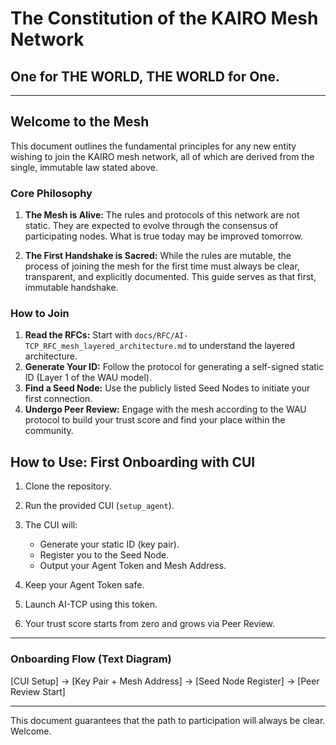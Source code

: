 # The Constitution of the KAIRO Mesh Network

## One for THE WORLD, THE WORLD for One.

---

## Welcome to the Mesh

This document outlines the fundamental principles for any new entity wishing to join the KAIRO mesh network, all of which are derived from the single, immutable law stated above.

### Core Philosophy

1.  **The Mesh is Alive:** The rules and protocols of this network are not static. They are expected to evolve through the consensus of participating nodes. What is true today may be improved tomorrow.

2.  **The First Handshake is Sacred:** While the rules are mutable, the process of joining the mesh for the first time must always be clear, transparent, and explicitly documented. This guide serves as that first, immutable handshake.

### How to Join

1.  **Read the RFCs:** Start with `docs/RFC/AI-TCP_RFC_mesh_layered_architecture.md` to understand the layered architecture.
2.  **Generate Your ID:** Follow the protocol for generating a self-signed static ID (Layer 1 of the WAU model).
3.  **Find a Seed Node:** Use the publicly listed Seed Nodes to initiate your first connection.
4.  **Undergo Peer Review:** Engage with the mesh according to the WAU protocol to build your trust score and find your place within the community.

## How to Use: First Onboarding with CUI

1. Clone the repository.
2. Run the provided CUI (`setup_agent`).
3. The CUI will:
   - Generate your static ID (key pair).
   - Register you to the Seed Node.
   - Output your Agent Token and Mesh Address.

4. Keep your Agent Token safe.
5. Launch AI-TCP using this token.
6. Your trust score starts from zero and grows via Peer Review.

---

### Onboarding Flow (Text Diagram)

[CUI Setup] → [Key Pair + Mesh Address] → [Seed Node Register] → [Peer Review Start]

---


This document guarantees that the path to participation will always be clear. Welcome.